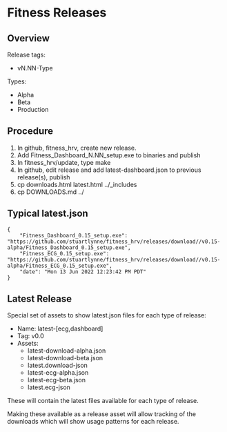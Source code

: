 # Fitness Releases
    
## Overview
    
Release tags:

- vN.NN-Type

Types:

- Alpha 
- Beta
- Production


## Procedure

1. In github, fitness_hrv, create new release.
2. Add Fitness\_Dashboard\_N.NN\_setup.exe to binaries and publish
3. In fitness\_hrv/update, type make
4. In github, edit release and add latest-dashboard.json to previous release(s), publish
5. cp downloads.html latest.html ../_includes
6. cp DOWNLOADS.md ../


## Typical latest.json
```
{
    "Fitness_Dashboard_0.15_setup.exe": "https://github.com/stuartlynne/fitness_hrv/releases/download//v0.15-alpha/Fitness_Dashboard_0.15_setup.exe",
    "Fitness_ECG_0.15_setup.exe": "https://github.com/stuartlynne/fitness_hrv/releases/download//v0.15-alpha/Fitness_ECG_0.15_setup.exe",
    "date": "Mon 13 Jun 2022 12:23:42 PM PDT"
} 
```


## Latest Release

Special set of assets to show latest.json files for each type of release:

- Name: latest-[ecg,dashboard]
- Tag: v0.0
- Assets:
    - latest-download-alpha.json
    - latest-download-beta.json
    - latest.download-json
    - latest-ecg-alpha.json
    - latest-ecg-beta.json
    - latest.ecg-json
    
These will contain the latest files available for each type of release.

Making these available as a release asset will allow tracking of the downloads which will show
usage patterns for each release.
